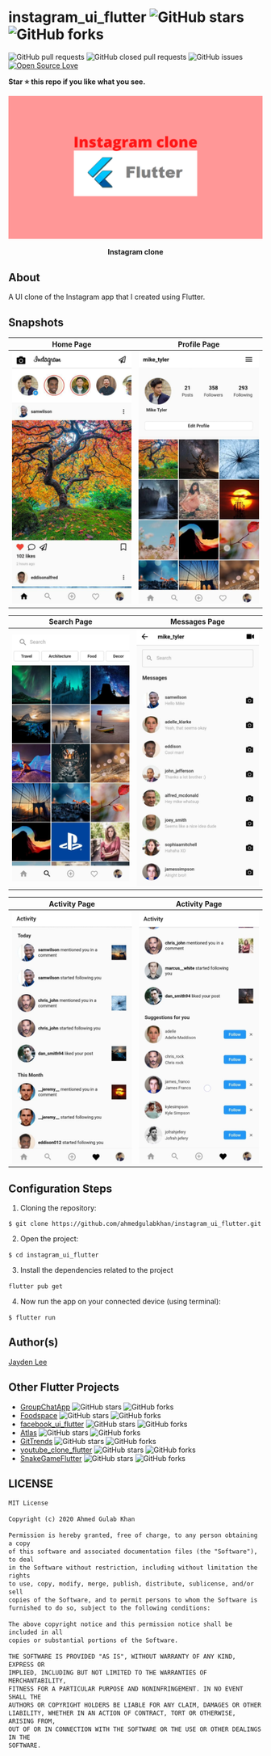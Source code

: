 # instagram_ui_flutter ![GitHub stars](https://img.shields.io/github/stars/ahmedgulabkhan/instagram_ui_flutter?style=social) ![GitHub forks](https://img.shields.io/github/forks/ahmedgulabkhan/instagram_ui_flutter?style=social) 
![GitHub pull requests](https://img.shields.io/github/issues-pr/ahmedgulabkhan/instagram_ui_flutter) ![GitHub closed pull requests](https://img.shields.io/github/issues-pr-closed/ahmedgulabkhan/instagram_ui_flutter) ![GitHub issues](https://img.shields.io/github/issues-raw/ahmedgulabkhan/instagram_ui_flutter) [![Open Source Love](https://badges.frapsoft.com/os/v2/open-source.svg?v=103)](https://github.com/ahmedgulabkhan/instagram_ui_flutter)

**Star ⭐ this repo if you like what you see.**

<p><img src="snapshots/social-preview.png" /></p>
<p align="center"><b>Instagram clone</b></p>

## About
A UI clone of the Instagram app that I created using Flutter.

## Snapshots

| Home Page | Profile Page |
|------|-------|
|<img src="snapshots/snapshot1.jpeg" width="400">|<img src="snapshots/snapshot2.jpeg" width="400">|

| Search Page | Messages Page |
|------|-------|
|<img src="snapshots/snapshot3.jpeg" width="400">|<img src="snapshots/snapshot4.jpeg" width="400">|

| Activity Page | Activity Page |
|------|-------|
|<img src="snapshots/snapshot5.jpeg" width="400">|<img src="snapshots/snapshot6.jpeg" width="400">|


## Configuration Steps
1. Cloning the repository:

```
$ git clone https://github.com/ahmedgulabkhan/instagram_ui_flutter.git
```

2. Open the project:

`$ cd instagram_ui_flutter`

3. Install the dependencies related to the project

`flutter pub get`

4. Now run the app on your connected device (using terminal):

`$ flutter run`

## Author(s)

[Jayden Lee](https://www.github.com/jMax-518)

## Other Flutter Projects

- [GroupChatApp](https://www.github.com/ahmedgulabkhan/GroupChatApp) ![GitHub stars](https://img.shields.io/github/stars/ahmedgulabkhan/GroupChatApp?style=social) ![GitHub forks](https://img.shields.io/github/forks/ahmedgulabkhan/GroupChatApp?style=social)
- [Foodspace](https://www.github.com/ahmedgulabkhan/Foodspace) ![GitHub stars](https://img.shields.io/github/stars/ahmedgulabkhan/Foodspace?style=social) ![GitHub forks](https://img.shields.io/github/forks/ahmedgulabkhan/Foodspace?style=social)
- [facebook_ui_flutter](https://www.github.com/ahmedgulabkhan/facebook_ui_flutter) ![GitHub stars](https://img.shields.io/github/stars/ahmedgulabkhan/facebook_ui_flutter?style=social) ![GitHub forks](https://img.shields.io/github/forks/ahmedgulabkhan/facebook_ui_flutter?style=social)
- [Atlas](https://www.github.com/ahmedgulabkhan/Atlas) ![GitHub stars](https://img.shields.io/github/stars/ahmedgulabkhan/Atlas?style=social) ![GitHub forks](https://img.shields.io/github/forks/ahmedgulabkhan/Atlas?style=social)
- [GitTrends](https://www.github.com/ahmedgulabkhan/GitTrends) ![GitHub stars](https://img.shields.io/github/stars/ahmedgulabkhan/GitTrends?style=social) ![GitHub forks](https://img.shields.io/github/forks/ahmedgulabkhan/GitTrends?style=social)
- [youtube_clone_flutter](https://www.github.com/ahmedgulabkhan/youtube_clone_flutter) ![GitHub stars](https://img.shields.io/github/stars/ahmedgulabkhan/youtube_clone_flutter?style=social) ![GitHub forks](https://img.shields.io/github/forks/ahmedgulabkhan/youtube_clone_flutter?style=social)
- [SnakeGameFlutter](https://www.github.com/ahmedgulabkhan/SnakeGameFlutter) ![GitHub stars](https://img.shields.io/github/stars/ahmedgulabkhan/SnakeGameFlutter?style=social) ![GitHub forks](https://img.shields.io/github/forks/ahmedgulabkhan/SnakeGameFlutter?style=social)

## LICENSE
```
MIT License

Copyright (c) 2020 Ahmed Gulab Khan

Permission is hereby granted, free of charge, to any person obtaining a copy
of this software and associated documentation files (the "Software"), to deal
in the Software without restriction, including without limitation the rights
to use, copy, modify, merge, publish, distribute, sublicense, and/or sell
copies of the Software, and to permit persons to whom the Software is
furnished to do so, subject to the following conditions:

The above copyright notice and this permission notice shall be included in all
copies or substantial portions of the Software.

THE SOFTWARE IS PROVIDED "AS IS", WITHOUT WARRANTY OF ANY KIND, EXPRESS OR
IMPLIED, INCLUDING BUT NOT LIMITED TO THE WARRANTIES OF MERCHANTABILITY,
FITNESS FOR A PARTICULAR PURPOSE AND NONINFRINGEMENT. IN NO EVENT SHALL THE
AUTHORS OR COPYRIGHT HOLDERS BE LIABLE FOR ANY CLAIM, DAMAGES OR OTHER
LIABILITY, WHETHER IN AN ACTION OF CONTRACT, TORT OR OTHERWISE, ARISING FROM,
OUT OF OR IN CONNECTION WITH THE SOFTWARE OR THE USE OR OTHER DEALINGS IN THE
SOFTWARE.
```
